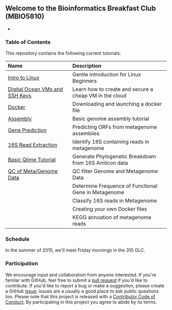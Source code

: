 ## Welcome to the Bioinformatics Breakfast Club (MBIO5810)
-
### Table of Contents
This repository contains the following current tutorials:

 Name | Description |
 :--- | :---------- |
| [Intro to Linux](00_INTRO_TO_LINUX.md) | Gentle introduction for Linux Beginners |
| [Digital Ocean VMs and SSH Keys](01_SSH_KEYS.md) | Learn how to create and secure a cheap VM in the cloud |
| [Docker](02_PULLING_A_DOCKER_REPO.md) | Downloading and launching a docker file |
| [Assembly](03_ASSEMBLY_TUTORIAL.md) | Basic genome assembly tutorial |
| [Gene Prediction](04_GENE_PREDICTION.md) | Predicting ORFs from metagenome assemblies |
| [16S Read Extraction](05_16S_READS_FROM_METAGENOME.md) | Identify 16S containing reads in metagenome |
| [Basic Qiime Tutorial](06_BASIC_QIIME_TUTORIAL.md) | Generate Phylogenetic Breakdown from 16S Amlicon data |
| [QC of Meta/Genome Data](07_GENOME_DATA_QC.md ) | QC filter Genome and Metagenome Data |
| []() | Determine Frequence of Functional Gene in Metagenome |
| []() | Classify 16S reads in Metagenome |
| []() | Creating your own Docker files |
| []() | KEGG annoation of metagenome reads |


### Schedule
In the summer of 2015, we'll meet Friday mornings in the 310 GLC.

### Participation
We encourage input and collaboration from anyone interested.  If you're familar with GitHub, feel free to submit a [pull request](https://github.com/bwawrik/MBIO5810/pulls) if you'd like to contribute.  If you'd like to report a bug or make a suggestion, please create a GitHub [issue](https://github.com/bwawrik/MBIO5810/issues); issues are a usually a good place to ask public questions too.  Please note that this project is released with a [Contributor Code of Conduct](conduct.md). By participating in this project you agree to abide by its terms.
